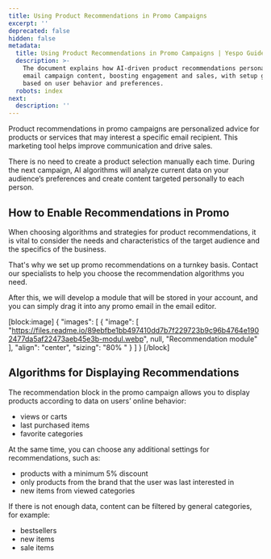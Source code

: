 ```yaml
---
title: Using Product Recommendations in Promo Campaigns
excerpt: ''
deprecated: false
hidden: false
metadata:
  title: Using Product Recommendations in Promo Campaigns | Yespo Guide
  description: >-
    The document explains how AI-driven product recommendations personalize
    email campaign content, boosting engagement and sales, with setup guidance
    based on user behavior and preferences.
  robots: index
next:
  description: ''
---
```

Product recommendations in promo campaigns are personalized advice for products or services that may interest a specific email recipient. This marketing tool helps improve communication and drive sales.

There is no need to create a product selection manually each time. During the next campaign, AI algorithms will analyze current data on your audience’s preferences and create content targeted personally to each person.

## How to Enable Recommendations in Promo

When choosing algorithms and strategies for product recommendations, it is vital to consider the needs and characteristics of the target audience and the specifics of the business.

That's why we set up promo recommendations on a turnkey basis. Contact our specialists to help you choose the recommendation algorithms you need. 

After this, we will develop a module that will be stored in your account, and you can simply drag it into any promo email in the email editor.

[block:image]
{
  "images": [
    {
      "image": [
        "https://files.readme.io/89ebfbe1bb497410dd7b7f229723b9c96b4764e1902477da5af22473aeb45e3b-modul.webp",
        null,
        "Recommendation module"
      ],
      "align": "center",
      "sizing": "80% "
    }
  ]
}
[/block]


## Algorithms for Displaying Recommendations

The recommendation block in the promo campaign allows you to display products according to data on users’ online behavior:

- views or carts
- last purchased items
- favorite categories

At the same time, you can choose any additional settings for recommendations, such as:

- products with a minimum 5% discount
- only products from the brand that the user was last interested in
- new items from viewed categories 

If there is not enough data, content can be filtered by general categories, for example:

- bestsellers
- new items
- sale items